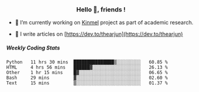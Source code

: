 <h3 align="center">Hello 👋, friends !</h3>

- 🔭 I’m currently working on [Kinmel](https://github.com/thearjun/kinmel) project as part of academic research.

- 📝 I write articles on [https://dev.to/thearjun](https://dev.to/thearjun)


##### Weekly Coding Stats
<!--START_SECTION:waka-->
```text
Python   11 hrs 30 mins  ███████████████▒░░░░░░░░░   60.85 % 
HTML     4 hrs 56 mins   ██████▓░░░░░░░░░░░░░░░░░░   26.13 % 
Other    1 hr 15 mins    █▓░░░░░░░░░░░░░░░░░░░░░░░   06.65 % 
Bash     29 mins         ▓░░░░░░░░░░░░░░░░░░░░░░░░   02.60 % 
Text     15 mins         ▒░░░░░░░░░░░░░░░░░░░░░░░░   01.37 % 
```
<!--END_SECTION:waka-->
